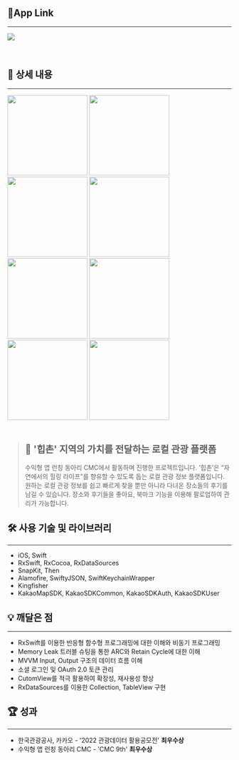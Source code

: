 ## 🔗App Link

---

<p align="left">
 <a href="https://apps.apple.com/kr/app/%ED%9E%99%EC%B4%8C/id1616878735" target="_blank">
    <img src = "https://devimages-cdn.apple.com/app-store/marketing/guidelines/images/badge-download-on-the-app-store-kr.svg"> 
  </a>
 </p>
<br>


## 📖 상세 내용

---
<img width=180 src="https://user-images.githubusercontent.com/73675540/202492438-15cc8169-1776-45c1-9a59-5c4e6ef767ea.png"> <img width=180 src="https://user-images.githubusercontent.com/73675540/202492461-4318bdcb-df8b-42c1-8e5b-39d1c1988a59.png"> <img width=180 src="https://user-images.githubusercontent.com/73675540/202492266-b3998c2e-e041-4c76-bc58-b77aec7a378e.png"> <img width=180 src="https://user-images.githubusercontent.com/73675540/202492276-f48db243-b62c-479e-a16b-c1fcfbc457ab.png"><br /> <img width=180 src="https://user-images.githubusercontent.com/73675540/202492287-c5137dad-83c0-41d6-8650-f30664151fd7.png"> <img width=180 src="https://user-images.githubusercontent.com/73675540/202492299-07f15a8a-1ca2-4e34-bd5e-1dcf95847592.png"> <img width=180 src="https://user-images.githubusercontent.com/73675540/202492329-da7d8bd1-8e5f-4701-ab14-53bbba1dfc01.png"> <img width=180 src="https://user-images.githubusercontent.com/73675540/202492366-364f07ad-cf42-42e0-b6be-68e00004cb6b.png">   
<br>


> ## 🌾 '힙촌' 지역의 가치를 전달하는 로컬 관광 플랫폼
>수익형 앱 런칭 동아리 CMC에서 활동하며 진행한 프로젝트입니다. ’힙촌’은 “자연에서의 힐링 라이프”를 향유할 수 있도록 돕는 로컬 관광 정보 플랫폼입니다. 
>원하는 로컬 관광 정보를 쉽고 빠르게 찾을 뿐만 아니라 다녀온 장소들의 후기를 남길 수 있습니다. 장소와 후기들을 좋아요, 북마크 기능을 이용해 팔로업하여 관리가 가능합니다.

  
## 🛠️ 사용 기술 및 라이브러리

---

- iOS, Swift
- RxSwift, RxCocoa, RxDataSources
- SnapKit, Then
- Alamofire, SwiftyJSON, SwiftKeychainWrapper
- Kingfisher
- KakaoMapSDK, KakaoSDKCommon, KakaoSDKAuth, KakaoSDKUser

  
## 💡 깨달은 점

---

- RxSwift를 이용한 반응형 함수형 프로그래밍에 대한 이해와 비동기 프로그래밍
- Memory Leak 트러블 슈팅을 통한 ARC와 Retain Cycle에 대한 이해
- MVVM Input, Output 구조의 데이터 흐름 이해
- 소셜 로그인 및 OAuth 2.0 토큰 관리
- CutomView를 적극 활용하여 확장성, 재사용성 향상
- RxDataSources를 이용한 Collection, TableView 구현

  
## 🏆 성과

---

- 한국관광공사, 카카오 - '2022 관광데이터 활용공모전' **최우수상**
- 수익형 앱 런칭 동아리 CMC - 'CMC 9th' **최우수상**
